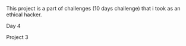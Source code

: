 This project is a part of challenges (10 days challenge) that i took as an ethical hacker.

Day 4

Project 3
